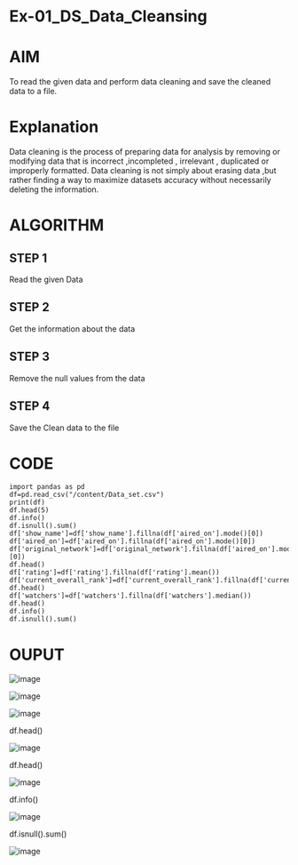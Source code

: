 # Ex-01_DS_Data_Cleansing
# AIM
To read the given data and perform data cleaning and save the cleaned data to a file.

# Explanation
Data cleaning is the process of preparing data for analysis by removing or modifying data that is incorrect ,incompleted , irrelevant , duplicated or improperly formatted. Data cleaning is not simply about erasing data ,but rather finding a way to maximize datasets accuracy without necessarily deleting the information.

# ALGORITHM
## STEP 1
Read the given Data

## STEP 2
Get the information about the data

## STEP 3
Remove the null values from the data

## STEP 4
Save the Clean data to the file

# CODE
```
import pandas as pd
df=pd.read_csv("/content/Data_set.csv")
print(df)
df.head(5)
df.info()
df.isnull().sum()
df['show_name']=df['show_name'].fillna(df['aired_on'].mode()[0])
df['aired_on']=df['aired_on'].fillna(df['aired_on'].mode()[0])
df['original_network']=df['original_network'].fillna(df['aired_on'].mode()[0])
df.head()
df['rating']=df['rating'].fillna(df['rating'].mean())
df['current_overall_rank']=df['current_overall_rank'].fillna(df['current_overall_rank'].mean())
df.head()
df['watchers']=df['watchers'].fillna(df['watchers'].median())
df.head()
df.info()
df.isnull().sum()

```
# OUPUT
![image](https://user-images.githubusercontent.com/94165327/189481666-9556ab0e-b48f-4df5-a0a2-efacb4ffa863.png)


![image](https://user-images.githubusercontent.com/94165327/189481679-ff83203f-12cb-4512-93d4-8cf5e37b21b2.png)

![image](https://user-images.githubusercontent.com/94165327/189481700-c16cc6ab-1dd2-4a5c-9b26-de8bd450e1ee.png)


 df.head()
 
 
![image](https://user-images.githubusercontent.com/94165327/189481717-a49aca91-ab9e-40a3-8a64-a882815cb4e0.png)



 df.head()
 
 
![image](https://user-images.githubusercontent.com/94165327/189481725-e0fcca6e-64e2-42af-906e-f33ba5fa92cc.png)

 df.info()
 
 
![image](https://user-images.githubusercontent.com/94165327/189481750-26b886fc-6e59-4cb4-895b-5e29b2fa25c1.png)

 df.isnull().sum()
 
 
![image](https://user-images.githubusercontent.com/94165327/189481757-9026c499-2492-430b-8796-03257b346dc2.png)

